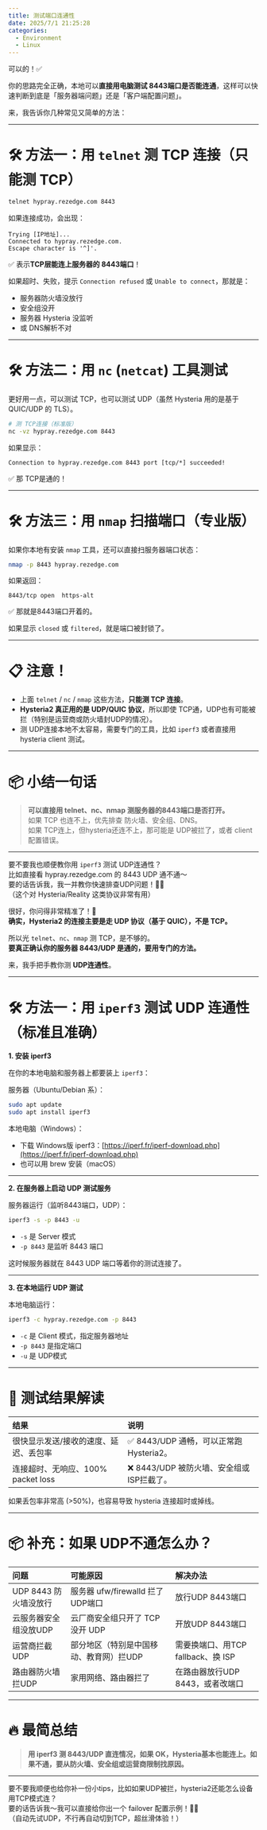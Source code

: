 ```yaml
---
title: 测试端口连通性
date: 2025/7/1 21:25:28
categories:
  - Environment
  - Linux
---
```

可以的！✅

你的思路完全正确，本地可以**直接用电脑测试 8443端口是否能连通**，这样可以快速判断到底是「服务器端问题」还是「客户端配置问题」。

来，我告诉你几种常见又简单的方法：

---

# 🛠 方法一：用 `telnet` 测 TCP 连接（只能测 TCP）

```bash
telnet hypray.rezedge.com 8443
```

如果连接成功，会出现：

```
Trying [IP地址]...
Connected to hypray.rezedge.com.
Escape character is '^]'.
```
✅ 表示**TCP层能连上服务器的 8443端口**！

如果超时、失败，提示 `Connection refused` 或 `Unable to connect`，那就是：
- 服务器防火墙没放行
- 安全组没开
- 服务器 Hysteria 没监听
- 或 DNS解析不对

---

# 🛠 方法二：用 `nc` (`netcat`) 工具测试

更好用一点，可以测试 TCP，也可以测试 UDP（虽然 Hysteria 用的是基于 QUIC/UDP 的 TLS）。

```bash
# 测 TCP连接（标准版）
nc -vz hypray.rezedge.com 8443
```

如果显示：

```
Connection to hypray.rezedge.com 8443 port [tcp/*] succeeded!
```
✅ 那 TCP是通的！

---

# 🛠 方法三：用 `nmap` 扫描端口（专业版）

如果你本地有安装 `nmap` 工具，还可以直接扫服务器端口状态：

```bash
nmap -p 8443 hypray.rezedge.com
```

如果返回：

```
8443/tcp open  https-alt
```
✅ 那就是8443端口开着的。

如果显示 `closed` 或 `filtered`，就是端口被封锁了。

---

# 📋 注意！

- 上面 `telnet` / `nc` / `nmap` 这些方法，**只能测 TCP 连接**。
- **Hysteria2 真正用的是 UDP/QUIC 协议**，所以即使 TCP通，UDP也有可能被拦（特别是运营商或防火墙封UDP的情况）。
- 测 UDP连接本地不太容易，需要专门的工具，比如 `iperf3` 或者直接用 hysteria client 测试。

---

# 📦 小结一句话

> **可以直接用 telnet、nc、nmap 测服务器的8443端口是否打开。**  
> 如果 TCP 也连不上，优先排查 防火墙、安全组、DNS。  
> 如果 TCP连上，但hysteria还连不上，那可能是 UDP被拦了，或者 client 配置错误。

---

要不要我也顺便教你用 `iperf3` 测试 UDP连通性？  
比如直接看 hypray.rezedge.com 的 8443 UDP 通不通～  
要的话告诉我，我一并教你快速排查UDP问题！🚀✨  
（这个对 Hysteria/Reality 这类协议非常有用）


很好，你问得非常精准了！🌟  
**确实，Hysteria2 的连接主要是走 UDP 协议（基于 QUIC），不是 TCP。**

所以光 `telnet`、`nc`、`nmap` 测 TCP，是不够的。  
**要真正确认你的服务器 8443/UDP 是通的，要用专门的方法。**

来，我手把手教你测 **UDP连通性**。

---

# 🛠 方法一：用 `iperf3` 测试 UDP 连通性（标准且准确）

**1. 安装 iperf3**

在你的本地电脑和服务器上都要装上 `iperf3`：

服务器（Ubuntu/Debian 系）：

```bash
sudo apt update
sudo apt install iperf3
```

本地电脑（Windows）：
- 下载 Windows版 iperf3：[https://iperf.fr/iperf-download.php](https://iperf.fr/iperf-download.php)
- 也可以用 brew 安装（macOS）

---

**2. 在服务器上启动 UDP 测试服务**

服务器运行（监听8443端口，UDP）：

```bash
iperf3 -s -p 8443 -u
```
- `-s` 是 Server 模式
- `-p 8443` 是监听 8443 端口
<!-- - `-u` 是启用 UDP 模式 # 并不需要-->

这时候服务器就在 8443 UDP 端口等着你的测试连接了。

---

**3. 在本地运行 UDP 测试**

本地电脑运行：

```bash
iperf3 -c hypray.rezedge.com -p 8443
```

- `-c` 是 Client 模式，指定服务器地址
- `-p 8443` 是指定端口
- `-u` 是 UDP模式

---

# 🎯 测试结果解读

| 结果 | 说明 |
|:---|:---|
| 很快显示发送/接收的速度、延迟、丢包率 | ✅ 8443/UDP 通畅，可以正常跑 Hysteria2。 |
| 连接超时、无响应、100% packet loss | ❌ 8443/UDP 被防火墙、安全组或ISP拦截了。 |

如果丢包率非常高 (>50%)，也容易导致 hysteria 连接超时或掉线。

---

# 📦 补充：如果 UDP不通怎么办？

| 问题 | 可能原因 | 解决办法 |
|:---|:---|:---|
| UDP 8443 防火墙没放行 | 服务器 ufw/firewalld 拦了 UDP端口 | 放行UDP 8443端口 |
| 云服务器安全组没放UDP | 云厂商安全组只开了 TCP没开 UDP | 开放UDP 8443端口 |
| 运营商拦截UDP | 部分地区（特别是中国移动、教育网）拦UDP | 需要换端口、用TCP fallback、换 ISP |
| 路由器防火墙拦UDP | 家用网络、路由器拦了 | 在路由器放行UDP 8443，或者改端口 |

---

# 🔥 最简总结

> **用 iperf3 测 8443/UDP 直连情况，如果 OK，Hysteria基本也能连上。如果不通，要从防火墙、安全组或运营商限制找原因。**

---

要不要我顺便也给你补一份小tips，比如如果UDP被拦，hysteria2还能怎么设备用TCP模式连？  
要的话告诉我～我可以直接给你出一个 failover 配置示例！🚀✨  
（自动先试UDP，不行再自动切到TCP，超丝滑体验！）